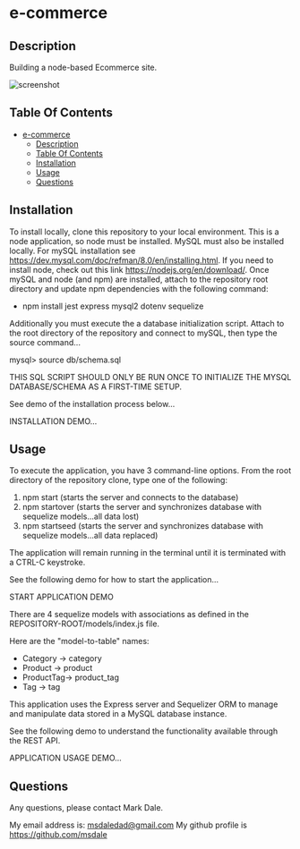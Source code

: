 # e-commerce

## Description

Building a node-based Ecommerce site.


![screenshot](./images/screen-sample.png)


## Table Of Contents

- [e-commerce](#e-commerce)
  - [Description](#description)
  - [Table Of Contents](#table-of-contents)
  - [Installation](#installation)
  - [Usage](#usage)
  - [Questions](#questions)

## Installation

To install locally, clone this repository to your local environment.  This is a node application, so node must be installed.  MySQL must also be installed locally.  For mySQL installation see https://dev.mysql.com/doc/refman/8.0/en/installing.html.  If you need to install node, check out this link  https://nodejs.org/en/download/.  Once mySQL and node (and npm) are installed, attach to the repository root directory and update npm dependencies with the following command:

* npm install jest express mysql2 dotenv sequelize

Additionally you must execute the a database initialization script.  Attach to the root directory of the repository and connect to mySQL, then type the source command...

mysql> source db/schema.sql

THIS SQL SCRIPT SHOULD ONLY BE RUN ONCE TO INITIALIZE THE MYSQL DATABASE/SCHEMA AS A FIRST-TIME SETUP.

See demo of the installation process below...


INSTALLATION DEMO...


## Usage

To execute the application, you have 3 command-line options.  From the root directory of the repository clone, type one of the following:

1.  npm start           (starts the server and connects to the database)
2.  npm startover       (starts the server and synchronizes database with sequelize models...all data lost)
3.  npm startseed       (starts the server and synchronizes database with sequelize models...all data replaced)

The application will remain running in the terminal until it is terminated with a CTRL-C keystroke.

See the following demo for how to start the application...

START APPLICATION DEMO


There are 4 sequelize models with associations as defined in the REPOSITORY-ROOT/models/index.js file.

Here are the "model-to-table" names:

* Category  ->  category
* Product   ->  product
* ProductTag->  product_tag
* Tag       ->  tag

This application uses the Express server and Sequelizer ORM to manage and manipulate data stored in a MySQL database instance.

See the following demo to understand the functionality available through the REST API.

APPLICATION USAGE DEMO...


## Questions

Any questions, please contact Mark Dale.

My email address is: msdaledad@gmail.com
My github profile is https://github.com/msdale